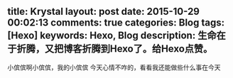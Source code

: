 title: Krystal
layout: post
date: 2015-10-29 00:02:13
comments: true
categories: Blog
tags:[Hexo]
keywords: Hexo, Blog
description: 生命在于折腾，又把博客折腾到Hexo了。给Hexo点赞。
---
小傧傧啊小傧傧，我的小傧傧
今天心情不咋的，看看我还能做些什么事在今天

